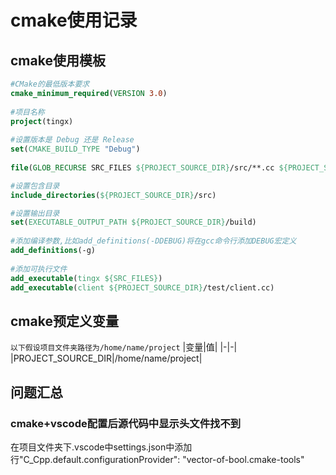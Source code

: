 # cmake使用记录

## cmake使用模板
```cmake
#CMake的最低版本要求
cmake_minimum_required(VERSION 3.0)
 
#项目名称
project(tingx)
 
#设置版本是 Debug 还是 Release
set(CMAKE_BUILD_TYPE "Debug")
 
file(GLOB_RECURSE SRC_FILES ${PROJECT_SOURCE_DIR}/src/**.cc ${PROJECT_SOURCE_DIR}/src/**.hpp ${PROJECT_SOURCE_DIR}/src/**.h) 

#设置包含目录
include_directories(${PROJECT_SOURCE_DIR}/src)

#设置输出目录
set(EXECUTABLE_OUTPUT_PATH ${PROJECT_SOURCE_DIR}/build)
 
#添加编译参数,比如add_definitions(-DDEBUG)将在gcc命令行添加DEBUG宏定义
add_definitions(-g)
 
#添加可执行文件
add_executable(tingx ${SRC_FILES})
add_executable(client ${PROJECT_SOURCE_DIR}/test/client.cc)
```


## cmake预定义变量
`以下假设项目文件夹路径为/home/name/project`
|变量|值|
|-|-|
|PROJECT_SOURCE_DIR|/home/name/project|

## 问题汇总

### cmake+vscode配置后源代码中显示头文件找不到
在项目文件夹下.vscode中settings.json中添加行"C_Cpp.default.configurationProvider": "vector-of-bool.cmake-tools"